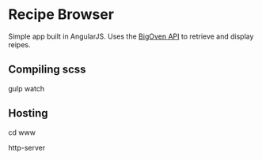 # Recipe Browser

Simple app built in AngularJS. Uses the [BigOven API](http://api.bigoven.com/) to retrieve and display reipes.

## Compiling scss

gulp watch

## Hosting

cd www

http-server

